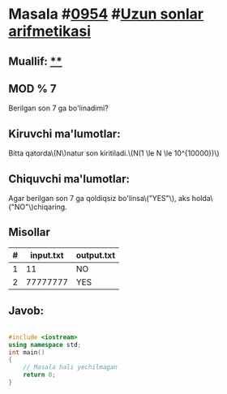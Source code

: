 
<h1>Masala #<a href="https://robocontest.uz/tasks/0954">0954</a> #<a href="https://robocontest.uz/tasks?category=2">Uzun sonlar arifmetikasi</a></h1>
<h2> Muallif: <a href="https://robocontest.uz/profile/coder_2008">**</a></h2>
<h2>MOD % 7</h2>
<p>Berilgan son 7 ga bo'linadimi?</p>
<h2>Kiruvchi ma'lumotlar:</h2>
<p>Bitta qatorda\(N\)natur son kiritiladi.\(N(1 \le N \le 10^{10000})\)</p>
<h2>Chiquvchi ma'lumotlar:</h2>
<p>Agar berilgan son 7 ga qoldiqsiz bo'linsa\("YES"\), aks holda\("NO"\)chiqaring.</p>
<h2>Misollar</h2>
<table>
    <thead>
        <tr>
            <th>#</th>
            <th>input.txt</th>
            <th>output.txt</th>
        </tr>
    </thead>
    <tbody>
            <tr>
                <td>1</td>
                <td>11</td>
                <td>NO</td>
            </tr>
            <tr>
                <td>2</td>
                <td>77777777</td>
                <td>YES</td>
            </tr>
    </tbody>
    </table>
    
<h2>Javob:</h2>

######
```cpp
#include <iostream>
using namespace std;
int main()
{
    // Masala hali yechilmagan
    return 0;
}
```
